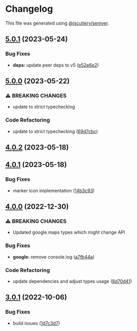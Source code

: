 # Changelog

This file was generated using [@jscutlery/semver](https://github.com/jscutlery/semver).

## [5.0.1](https://github.com/ng-maps/ng-maps/compare/google/5.0.0...google/5.0.1) (2023-05-24)


### Bug Fixes

* **deps:** update peer deps to v5 ([e52e6e2](https://github.com/ng-maps/ng-maps/commit/e52e6e26da00f1fee8001c61e9bda0d5980695c4))

## [5.0.0](https://github.com/ng-maps/ng-maps/compare/google/4.0.2...google/5.0.0) (2023-05-22)


### ⚠ BREAKING CHANGES

* update to strict typechecking

### Code Refactoring

* update to strict typechecking ([69d7cbc](https://github.com/ng-maps/ng-maps/commit/69d7cbcf75659a1ca7daa37844163f1a5932c097))

## [4.0.2](https://github.com/ng-maps/ng-maps/compare/google/4.0.1...google/4.0.2) (2023-05-18)

## [4.0.1](https://github.com/ng-maps/ng-maps/compare/google/4.0.0...google/4.0.1) (2023-05-18)


### Bug Fixes

* marker icon implementation ([14b3c93](https://github.com/ng-maps/ng-maps/commit/14b3c93a6991a4c454cf18d28b3e6feb8d093ce3))

## [4.0.0](https://github.com/ng-maps/ng-maps/compare/google/3.0.1...google/4.0.0) (2022-12-30)


### ⚠ BREAKING CHANGES

* Updated google.maps types which might change API

### Bug Fixes

* **google:** remove console.log ([a7fb44a](https://github.com/ng-maps/ng-maps/commit/a7fb44a08d000784ec8629f4b40ec5a4afc82073))


### Code Refactoring

* update dependencies and adjust types usage ([8d70d41](https://github.com/ng-maps/ng-maps/commit/8d70d416cb2ac77be5a7fbd50512d8e21bfbcb48))

## [3.0.1](https://github.com/ng-maps/ng-maps/compare/google/3.0.0...google/3.0.1) (2022-10-06)

### Bug Fixes

- build issues ([1d7c3d7](https://github.com/ng-maps/ng-maps/commit/1d7c3d7e3c1ebef586a4249cfb8add671f610529))

